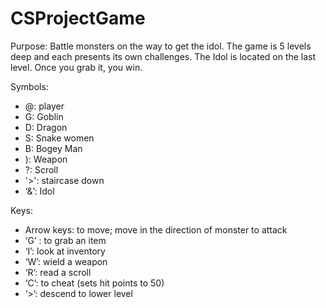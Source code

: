 # CSProjectGame

Purpose: Battle monsters on the way to get the idol. The game is 5 levels deep and each presents its own challenges. The Idol is located on the last level. Once you grab it, you win.

Symbols:
- @: player
- G: Goblin
- D: Dragon
- S: Snake women
- B: Bogey Man
- ): Weapon
- ?: Scroll
- '>': staircase down
- ‘&’: Idol

Keys:
- Arrow keys: to move; move in the direction of monster to attack
- ‘G’ : to grab an item
- ‘I’: look at inventory
- ‘W’: wield a weapon
- ‘R’: read a scroll
- ‘C’: to cheat (sets hit points to 50)
- ‘>’: descend to lower level
